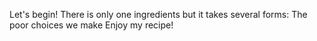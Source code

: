 Let's begin!
There is only one ingredients but it takes several forms:
The poor choices we make
Enjoy my recipe!